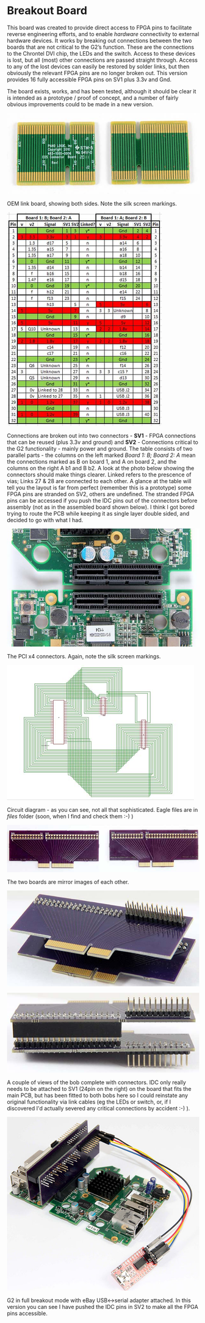 # Breakout Board

This board was created to provide direct access to FPGA pins to facilitate reverse engineering efforts, and to enable *hardware* connectivity to external hardware devices. It works by breaking out connections between the two boards that are not critical to the G2’s function. These are the connections to the Chrontel DVI chip, the LEDs and the switch. Access to these devices is lost, but all (most) other connections are passed straight through. Access to any of the lost devices can easily be restored by solder links, but then obviously the relevant FPGA pins are no longer broken out. This version provides 16 fully accessible FPGA pins on SV1 plus 3.3v and Gnd.

The board exists, works, and has been tested, although it should be clear it is intended as a prototype / proof of concept, and a number of fairly obvious improvements could to be made in a new version.

![OEM Link Boards](../images/IMG_5241_600.jpg)

OEM link board, showing both sides. Note the silk screen markings.

![J7 Connections](../images/j7_v1.jpg)

Connections are broken out into two connectors - **SV1** - FPGA connections that can be reused (plus 3.3v and ground) and **SV2** - Connections critical to the G2 functionality - mainly power and ground. The table consists of two parallel parts - the columns on the left marked *Board 1: B; Board 2: A* mean the connections marked as B on board 1, and A on board 2, and the columns on the right A b1 and B b2. A look at the photo below showing the connectors should make things clearer. Linked refers to the prescence of vias; Links 27 & 28 are connected to each other. 
A glance at the table will tell you the layout is far from perfect (remember this is a prototype) some FPGA pins are stranded on SV2, others are undefined. The stranded FPGA pins can be accessed if you push the IDC pins out of the connectors before assembly (not as in the assembled board shown below). I think I got bored trying to route the PCB while keeping it as single layer double sided, and decided to go with what I had. 

![PCI Connectors](../images/IMG_5247_600.jpg)

The PCI x4 connectors. Again, note the silk screen markings.

![Circuit Diagram](../images/Circuit_v1.jpg)

Circuit diagram - as you can see, not all that sophisticated. Eagle files are in *files* folder (soon, when I find and check them :-) )

![Breakout Boards](../images/IMG_0800_600.jpg)

The two boards are mirror images of each other.

![Breakout Boards](../images/IMG_5250_600.jpg)

![Breakout Boards](../images/IMG_5252_600.jpg)

A couple of views of the bob complete with connectors. IDC only really needs to be attached to SV1 (24pin on the right) on the board that fits the main PCB, but has been fitted to both bobs here so I could reinstate any original functionality via link cables (eg the LEDs or switch, or, if I discovered I'd actually severed any critical connections by accident :-) ).

![Full Config](../images/IMG_0754_600.jpg) 

G2 in full breakout mode with eBay USB<->serial adapter attached. In this version you can see I have pushed the IDC pins in SV2 to make all the FPGA pins accessible.
